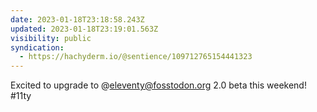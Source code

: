 ```yaml
---
date: 2023-01-18T23:18:58.243Z
updated: 2023-01-18T23:19:01.563Z
visibility: public
syndication:
  - https://hachyderm.io/@sentience/109712765154441323
---
```

Excited to upgrade to @eleventy@fosstodon.org 2.0 beta this weekend! #11ty

